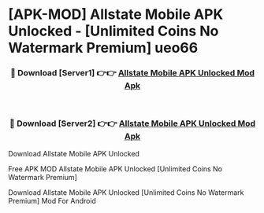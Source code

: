 # [APK-MOD] Allstate Mobile APK Unlocked - [Unlimited Coins No Watermark Premium] ueo66



<div align="center">
<h3>🔴 Download [Server1] 👉👉 <a href="https://momento.my/?title=Allstate_Mobile_APK_Unlocked">Allstate Mobile APK Unlocked Mod Apk</a></h3><br>

<h3>🔴 Download [Server2] 👉👉 <a href="https://momento.my/?title=Allstate_Mobile_APK_Unlocked">Allstate Mobile APK Unlocked Mod Apk</a></h3>
</div>



Download Allstate Mobile APK Unlocked 

Free APK MOD Allstate Mobile APK Unlocked [Unlimited Coins No Watermark Premium]

Download Allstate Mobile APK Unlocked [Unlimited Coins No Watermark Premium] Mod For Android
